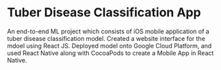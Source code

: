 # Tuber Disease Classification App
An end-to-end ML project which consists of iOS mobile application of a tuber disease classification model.
Created a website interface for the mdoel using React JS. 
Deployed model onto Google Cloud Platform, and used React Native along with CocoaPods to create a Mobile App in React Native.

